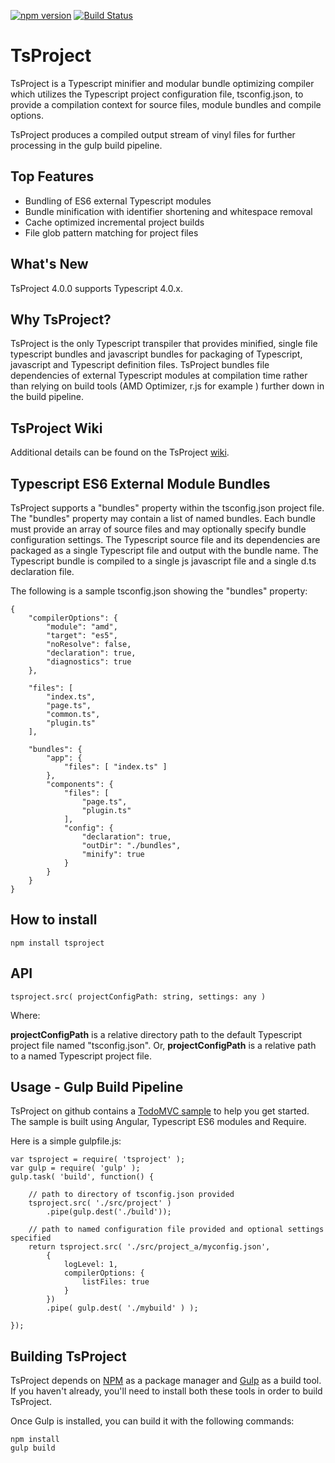 ﻿[![npm version](https://badge.fury.io/js/tsproject.svg)](http://badge.fury.io/js/tsproject)
﻿[![Build Status](https://travis-ci.org/ToddThomson/tsproject.svg?branch=master)](https://travis-ci.org/ToddThomson/tsproject)

# TsProject
TsProject is a Typescript minifier and modular bundle optimizing compiler which utilizes the Typescript project configuration file, tsconfig.json, to provide a compilation context for source files, module bundles and compile options.

TsProject produces a compiled output stream of vinyl files for further processing in the gulp build pipeline.

## Top Features

* Bundling of ES6 external Typescript modules
* Bundle minification with identifier shortening and whitespace removal
* Cache optimized incremental project builds
* File glob pattern matching for project files
 
## What's New

TsProject 4.0.0 supports Typescript 4.0.x.

## Why TsProject?

TsProject is the only Typescript transpiler that provides minified, single file typescript bundles and javascript bundles for packaging of Typescript, javascript and Typescript definition files.
TsProject bundles file dependencies of external Typescript modules at compilation time rather than relying on build tools (AMD Optimizer, r.js for example ) further down in the build pipeline.

## TsProject Wiki

Additional details can be found on the TsProject [wiki](https://github.com/ToddThomson/tsproject/wiki).

## Typescript ES6 External Module Bundles

TsProject supports a "bundles" property within the tsconfig.json project file. The "bundles" property may contain a list of named bundles. Each bundle must provide an array of source files and may optionally specify bundle configuration settings. 
The Typescript source file and its dependencies are packaged as a single Typescript file and output with the bundle name. The Typescript bundle is compiled to a single js javascript file and a single d.ts declaration file.

The following is a sample tsconfig.json showing the "bundles" property:

```
{
    "compilerOptions": {
        "module": "amd",
        "target": "es5",
        "noResolve": false,
        "declaration": true,
        "diagnostics": true
    },

    "files": [
        "index.ts",
        "page.ts",
        "common.ts",
		"plugin.ts"
    ],
    
    "bundles": {
        "app": {
            "files": [ "index.ts" ]
        },
        "components": {
            "files": [
                "page.ts",
                "plugin.ts"
            ],
            "config": {
			    "declaration": true,
                "outDir": "./bundles",
				"minify": true  
            }
        }
    }
}
```

## How to install

```
npm install tsproject
```

## API

    tsproject.src( projectConfigPath: string, settings: any )

Where:

**projectConfigPath** is a relative directory path to the default Typescript project file named "tsconfig.json".
Or,
**projectConfigPath** is a relative path to a named Typescript project file.   

## Usage - Gulp Build Pipeline

TsProject on github contains a [TodoMVC sample](https://github.com/ToddThomson/tsproject/tree/master/TsProjectTodoMVC) to help you get started.
The sample is built using Angular, Typescript ES6 modules and Require.

Here is a simple gulpfile.js:

```
var tsproject = require( 'tsproject' );
var gulp = require( 'gulp' );
gulp.task( 'build', function() {

    // path to directory of tsconfig.json provided
    tsproject.src( './src/project' )
        .pipe(gulp.dest('./build'));

    // path to named configuration file provided and optional settings specified 
    return tsproject.src( './src/project_a/myconfig.json',
		{ 
			logLevel: 1,
			compilerOptions: {
				listFiles: true
			} 
		})
        .pipe( gulp.dest( './mybuild' ) );

});
```

## Building TsProject

TsProject depends on [NPM](https://docs.npmjs.com/) as a package manager and 
[Gulp](https://github.com/gulpjs/gulp/blob/master/docs/getting-started.md) as a build tool. 
If you haven't already, you'll need to install both these tools in order to 
build TsProject.

Once Gulp is installed, you can build it with the following commands:

```
npm install
gulp build
```  
